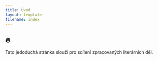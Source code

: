 ```yaml
---
title: Úvod
layout: template
filename: index
---
```


## :fire:

Tato jedoduchá stránka slouží pro sdílení zpracovaných literárních děl.
